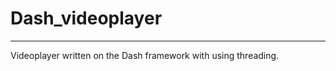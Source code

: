 <h1>Dash_videoplayer</h1>
<hr>
<p>Videoplayer written on the Dash framework with using threading.</p>
